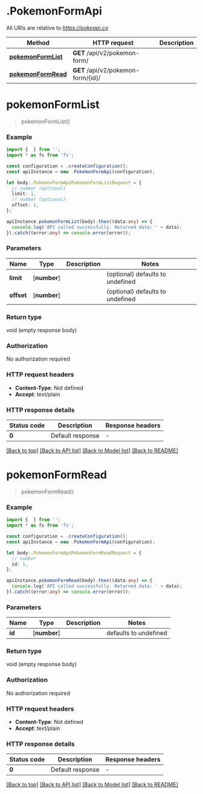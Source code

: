 # .PokemonFormApi

All URIs are relative to *https://pokeapi.co*

Method | HTTP request | Description
------------- | ------------- | -------------
[**pokemonFormList**](PokemonFormApi.md#pokemonFormList) | **GET** /api/v2/pokemon-form/ | 
[**pokemonFormRead**](PokemonFormApi.md#pokemonFormRead) | **GET** /api/v2/pokemon-form/{id}/ | 


# **pokemonFormList**
> pokemonFormList()


### Example


```typescript
import {  } from '';
import * as fs from 'fs';

const configuration = .createConfiguration();
const apiInstance = new .PokemonFormApi(configuration);

let body:.PokemonFormApiPokemonFormListRequest = {
  // number (optional)
  limit: 1,
  // number (optional)
  offset: 1,
};

apiInstance.pokemonFormList(body).then((data:any) => {
  console.log('API called successfully. Returned data: ' + data);
}).catch((error:any) => console.error(error));
```


### Parameters

Name | Type | Description  | Notes
------------- | ------------- | ------------- | -------------
 **limit** | [**number**] |  | (optional) defaults to undefined
 **offset** | [**number**] |  | (optional) defaults to undefined


### Return type

void (empty response body)

### Authorization

No authorization required

### HTTP request headers

 - **Content-Type**: Not defined
 - **Accept**: text/plain


### HTTP response details
| Status code | Description | Response headers |
|-------------|-------------|------------------|
**0** | Default response |  -  |

[[Back to top]](#) [[Back to API list]](README.md#documentation-for-api-endpoints) [[Back to Model list]](README.md#documentation-for-models) [[Back to README]](README.md)

# **pokemonFormRead**
> pokemonFormRead()


### Example


```typescript
import {  } from '';
import * as fs from 'fs';

const configuration = .createConfiguration();
const apiInstance = new .PokemonFormApi(configuration);

let body:.PokemonFormApiPokemonFormReadRequest = {
  // number
  id: 1,
};

apiInstance.pokemonFormRead(body).then((data:any) => {
  console.log('API called successfully. Returned data: ' + data);
}).catch((error:any) => console.error(error));
```


### Parameters

Name | Type | Description  | Notes
------------- | ------------- | ------------- | -------------
 **id** | [**number**] |  | defaults to undefined


### Return type

void (empty response body)

### Authorization

No authorization required

### HTTP request headers

 - **Content-Type**: Not defined
 - **Accept**: text/plain


### HTTP response details
| Status code | Description | Response headers |
|-------------|-------------|------------------|
**0** | Default response |  -  |

[[Back to top]](#) [[Back to API list]](README.md#documentation-for-api-endpoints) [[Back to Model list]](README.md#documentation-for-models) [[Back to README]](README.md)



